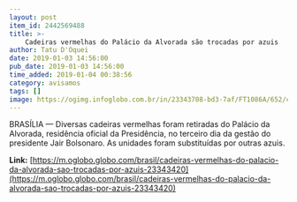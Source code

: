 ```yaml
---
layout: post
item_id: 2442569488
title: >-
    Cadeiras vermelhas do Palácio da Alvorada são trocadas por azuis
author: Tatu D'Oquei
date: 2019-01-03 14:56:00
pub_date: 2019-01-03 14:56:00
time_added: 2019-01-04 00:38:56
category: avisamos
tags: []
image: https://ogimg.infoglobo.com.br/in/23343708-bd3-7af/FT1086A/652/cadeiras.jpg
---
```


BRASÍLIA — Diversas cadeiras vermelhas foram retiradas do Palácio da Alvorada, residência oficial da Presidência, no terceiro dia da gestão do presidente Jair Bolsonaro. As unidades foram substituídas por outras azuis.

**Link:** [https://m.oglobo.globo.com/brasil/cadeiras-vermelhas-do-palacio-da-alvorada-sao-trocadas-por-azuis-23343420](https://m.oglobo.globo.com/brasil/cadeiras-vermelhas-do-palacio-da-alvorada-sao-trocadas-por-azuis-23343420)

